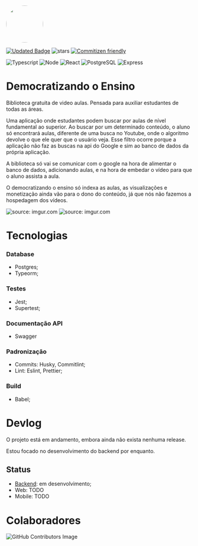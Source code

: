 <div style="display: flex align-items: left">
  <img src="https://i.imgur.com/Kt64d3S.png" width="100" style="border-radius:50%"/>
</div>

<!---![Licence](https://img.shields.io/github/license/SevenSeas-Tech/dem-ensino.svg) -->
[![Updated Badge](https://badges.pufler.dev/updated/SevenSeas-Tech/dem-ensino)](https://badges.pufler.dev)
![stars](https://img.shields.io/github/stars/SevenSeas-Tech/dem-ensino.svg)
[![Commitizen friendly](https://img.shields.io/badge/commitizen-friendly-brightgreen.svg)](http://commitizen.github.io/cz-cli/)

![Typescript](https://img.shields.io/badge/TypeScript-007ACC?style=for-the-badge&logo=typescript&logoColor=white)
![Node](https://img.shields.io/badge/Node.js-43853D?style=for-the-badge&logo=node.js&logoColor=white)
![React](https://img.shields.io/badge/React-20232A?style=for-the-badge&logo=react&logoColor=61DAFB)
![PostgreSQL](https://img.shields.io/badge/PostgreSQL-316192?style=for-the-badge&logo=postgresql&logoColor=white)
![Express](https://img.shields.io/badge/Express.js-404D59?style=for-the-badge)

# Democratizando o Ensino
  Biblioteca gratuita de video aulas. Pensada para auxiliar estudantes de todas as áreas. 
  
  Uma aplicação onde estudantes podem buscar por aulas de nível fundamental ao superior. Ao buscar por um determinado conteúdo, o aluno só encontrará aulas, diferente de uma busca no Youtube, onde o algoritmo devolve o que ele quer que o usuário veja. Esse filtro ocorre porque a aplicação não faz as buscas na api do Google e sim ao banco de dados da própria aplicação. 
  
  A biblioteca só vai se comunicar com o google na hora de alimentar o banco de dados, adicionando aulas, e na hora de embedar o vídeo para que o aluno assista a aula. 
  
  O democratizando o ensino só indexa as aulas, as visualizações e monetização ainda vão para o dono do conteúdo, já que nós não fazemos a hospedagem dos vídeos.
  
  <div style="display: flex align-items: left">
  
  <!-- Imagem dos testes -->
  <img src="https://i.imgur.com/4gu5wWs.png" title="source: imgur.com" />
  <!-- Imagem das rotas -->
  <img src="https://i.imgur.com/T3yxThU.png" title="source: imgur.com" />
  
</div>
  
  
  
# Tecnologias

### Database
* Postgres;
* Typeorm;

### Testes
* Jest;
* Supertest;

### Documentação API
* Swagger

### Padronização
* Commits: Husky, Commitlint;
* Lint: Eslint, Prettier;

### Build
* Babel;

# Devlog
O projeto está em andamento, embora ainda não exista nenhuma release. 

Estou focado no desenvolvimento do backend por enquanto.

## Status

* [Backend](https://github.com/SevenSeas-Tech/demen-backend): em desenvolvimento;
* Web: TODO
* Mobile: TODO

# Colaboradores
![GitHub Contributors Image](https://contrib.rocks/image?repo=SevenSeas-Tech/dem-ensino)
